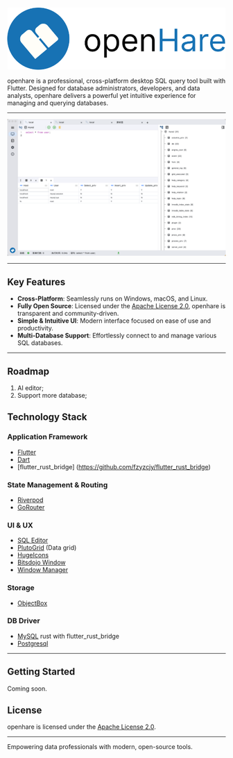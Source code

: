 ![logo](./logo_full.png)

openhare is a professional, cross-platform desktop SQL query tool built with Flutter. Designed for database administrators, developers, and data analysts, openhare delivers a powerful yet intuitive experience for managing and querying databases.

---

<p align="center">
  <img src="./product.png" alt="openhare product screenshot" width="800"/>
</p>

---

## Key Features

- **Cross-Platform**: Seamlessly runs on Windows, macOS, and Linux.
- **Fully Open Source**: Licensed under the [Apache License 2.0](./LICENSE), openhare is transparent and community-driven.
- **Simple & Intuitive UI**: Modern interface focused on ease of use and productivity.
- **Multi-Database Support**: Effortlessly connect to and manage various SQL databases.

---

## Roadmap
1. AI editor;
2. Support more database;

## Technology Stack
### Application Framework
- [Flutter](https://flutter.dev/)
- [Dart](https://dart.dev/)
- [flutter_rust_bridge] (https://github.com/fzyzcjy/flutter_rust_bridge)

### State Management & Routing
- [Riverpod](https://riverpod.dev/)
- [GoRouter](https://pub.dev/packages/go_router)

### UI & UX
- [SQL Editor](https://github.com/reqable/re-editor)
- [PlutoGrid](https://github.com/bosskmk/pluto_grid) (Data grid)
- [HugeIcons](https://github.com/hugeicons/hugeicons-flutter)
- [Bitsdojo Window](https://github.com/bitsdojo/bitsdojo_window)
- [Window Manager](https://github.com/leanflutter/window_manager)

### Storage
- [ObjectBox](https://objectbox.io/)

### DB Driver
- [MySQL](https://github.com/blackbeam/mysql_async) rust with flutter_rust_bridge
- [Postgresql](https://github.com/isoos/postgresql-dart)
---

## Getting Started
Coming soon.

## License

openhare is licensed under the [Apache License 2.0](./LICENSE).

---

Empowering data professionals with modern, open-source tools.